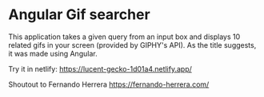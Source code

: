 # Angular Gif searcher

This application takes a given query from an input box and displays 10 related gifs in your screen (provided by GIPHY's API). As the title suggests, it was made using Angular.

Try it in netlify: 
https://lucent-gecko-1d01a4.netlify.app/

Shoutout to Fernando Herrera
https://fernando-herrera.com/
